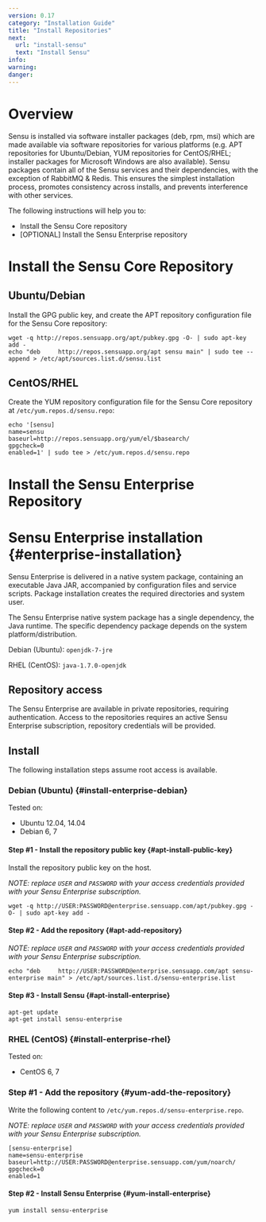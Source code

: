 ```yaml
---
version: 0.17
category: "Installation Guide"
title: "Install Repositories"
next:
  url: "install-sensu"
  text: "Install Sensu"
info:
warning:
danger:
---
```


# Overview

Sensu is installed via software installer packages (deb, rpm, msi) which are made available via software repositories for various platforms (e.g. APT repositories for Ubuntu/Debian, YUM repositories for CentOS/RHEL; installer packages for Microsoft Windows are also available). Sensu packages contain all of the Sensu services and their dependencies, with the exception of RabbitMQ & Redis. This ensures the simplest installation process, promotes consistency across installs, and prevents interference with other services.

The following instructions will help you to:

- Install the Sensu Core repository
- [OPTIONAL] Install the Sensu Enterprise repository

# Install the Sensu Core Repository

## Ubuntu/Debian

Install the GPG public key, and create the APT repository configuration file for the Sensu Core repository:

~~~ shell
wget -q http://repos.sensuapp.org/apt/pubkey.gpg -O- | sudo apt-key add -
echo "deb     http://repos.sensuapp.org/apt sensu main" | sudo tee --append > /etc/apt/sources.list.d/sensu.list
~~~

## CentOS/RHEL

Create the YUM repository configuration file for the Sensu Core repository at `/etc/yum.repos.d/sensu.repo`: 

~~~ shell
echo '[sensu]
name=sensu
baseurl=http://repos.sensuapp.org/yum/el/$basearch/
gpgcheck=0
enabled=1' | sudo tee > /etc/yum.repos.d/sensu.repo
~~~

# Install the Sensu Enterprise Repository

# Sensu Enterprise installation {#enterprise-installation}




Sensu Enterprise is delivered in a native system package, containing an
executable Java JAR, accompanied by configuration files and service
scripts. Package installation creates the required directories and
system user.

The Sensu Enterprise native system package has a single dependency,
the Java runtime. The specific dependency package depends on the
system platform/distribution.

Debian (Ubuntu): `openjdk-7-jre`

RHEL (CentOS): `java-1.7.0-openjdk`

## Repository access

The Sensu Enterprise are available in private repositories, requiring
authentication. Access to the repositories requires an active Sensu Enterprise
subscription, repository credentials will be provided.

## Install

The following installation steps assume root access is available.

### Debian (Ubuntu) {#install-enterprise-debian}

Tested on:

* Ubuntu 12.04, 14.04
* Debian 6, 7

#### Step #1 - Install the repository public key {#apt-install-public-key}

Install the repository public key on the host.

_NOTE: replace `USER` and `PASSWORD` with your access credentials
provided with your Sensu Enterprise subscription._

~~~ shell
wget -q http://USER:PASSWORD@enterprise.sensuapp.com/apt/pubkey.gpg -O- | sudo apt-key add -
~~~

#### Step #2 - Add the repository {#apt-add-repository}

_NOTE: replace `USER` and `PASSWORD` with your access credentials
provided with your Sensu Enterprise subscription._

~~~ shell
echo "deb     http://USER:PASSWORD@enterprise.sensuapp.com/apt sensu-enterprise main" > /etc/apt/sources.list.d/sensu-enterprise.list
~~~

#### Step #3 - Install Sensu {#apt-install-enterprise}

~~~shell
apt-get update
apt-get install sensu-enterprise
~~~

### RHEL (CentOS) {#install-enterprise-rhel}

Tested on:

* CentOS 6, 7

### Step #1 - Add the repository {#yum-add-the-repository}

Write the following content to `/etc/yum.repos.d/sensu-enterprise.repo`.

_NOTE: replace `USER` and `PASSWORD` with your access credentials
provided with your Sensu Enterprise subscription._

~~~ shell
[sensu-enterprise]
name=sensu-enterprise
baseurl=http://USER:PASSWORD@enterprise.sensuapp.com/yum/noarch/
gpgcheck=0
enabled=1
~~~

#### Step #2 - Install Sensu Enterprise {#yum-install-enterprise}

~~~shell
yum install sensu-enterprise
~~~
